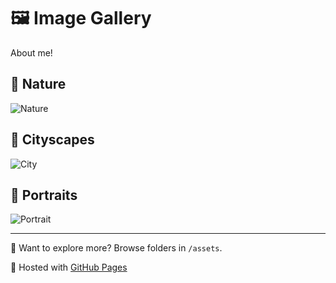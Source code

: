 # 🖼️ Image Gallery

About me!

## 🌲 Nature
![Nature](thumbnails/nature1-thumb.jpg)

## 🌆 Cityscapes
![City](thumbnails/city1-thumb.jpg)

## 👤 Portraits
![Portrait](thumbnails/portrait1-thumb.jpg)

---

📁 Want to explore more? Browse folders in `/assets`.

🔗 Hosted with [GitHub Pages](https://your-username.github.io/image-gallery)
